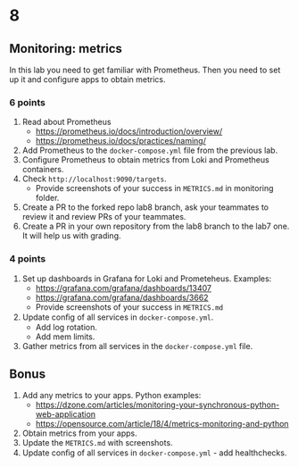 # 8

## Monitoring: metrics

In this lab you need to get familiar with Prometheus. Then you need to set up it and configure apps to obtain metrics.

### 6 points

1. Read about Prometheus
   * <https://prometheus.io/docs/introduction/overview/>
   * <https://prometheus.io/docs/practices/naming/>
2. Add Prometheus to the `docker-compose.yml` file from the previous lab.
3. Configure Prometheus to obtain metrics from Loki and Prometheus containers.
4. Check `http://localhost:9090/targets`.
   * Provide screenshots of your success in `METRICS.md` in monitoring folder.
5. Create a PR to the forked repo lab8 branch, ask your teammates to review it and review PRs of your teammates.
6. Create a PR in your own repository from the lab8 branch to the lab7 one. It will help us with grading.

### 4 points

1. Set up dashboards in Grafana for Loki and Prometeheus. Examples:
   * <https://grafana.com/grafana/dashboards/13407>
   * <https://grafana.com/grafana/dashboards/3662>
   * Provide screenshots of your success in `METRICS.md`
2. Update conﬁg of all services in `docker-compose.yml`.
   * Add log rotation.
   * Add mem limits.
3. Gather metrics from all services in the `docker-compose.yml` file.

## Bonus

1. Add any metrics to your apps. Python examples:
   * <https://dzone.com/articles/monitoring-your-synchronous-python-web-application>
   * <https://opensource.com/article/18/4/metrics-monitoring-and-python>
2. Obtain metrics from your apps.
3. Update the `METRICS.md` with screenshots.
4. Update conﬁg of all services in `docker-compose.yml` - add healthchecks.
